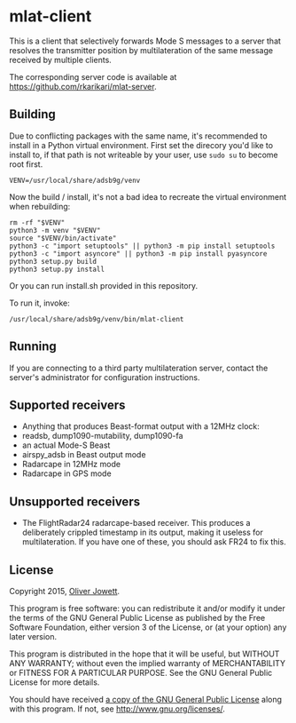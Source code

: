 # mlat-client

This is a client that selectively forwards Mode S messages to a
server that resolves the transmitter position by multilateration of the same
message received by multiple clients.

The corresponding server code is available at
https://github.com/rkarikari/mlat-server.

## Building

Due to conflicting packages with the same name, it's recommended to install in a Python virtual environment.
First set the direcory you'd like to install to, if that path is not writeable by your user, use `sudo su` to become root first.
```
VENV=/usr/local/share/adsb9g/venv
```
Now the build / install, it's not a bad idea to recreate the virtual environment when rebuilding:
```
rm -rf "$VENV"
python3 -m venv "$VENV"
source "$VENV/bin/activate"
python3 -c "import setuptools" || python3 -m pip install setuptools
python3 -c "import asyncore" || python3 -m pip install pyasyncore
python3 setup.py build
python3 setup.py install
```
Or you can run install.sh provided in this repository.

To run it, invoke:
```
/usr/local/share/adsb9g/venv/bin/mlat-client
```


## Running

If you are connecting to a third party multilateration server, contact the
server's administrator for configuration instructions.

## Supported receivers

* Anything that produces Beast-format output with a 12MHz clock:
 * readsb, dump1090-mutability, dump1090-fa
 * an actual Mode-S Beast
 * airspy_adsb in Beast output mode
* Radarcape in 12MHz mode
* Radarcape in GPS mode

## Unsupported receivers

* The FlightRadar24 radarcape-based receiver. This produces a deliberately
crippled timestamp in its output, making it useless for multilateration.
If you have one of these, you should ask FR24 to fix this.

## License

Copyright 2015, [Oliver Jowett](mailto:oliver@mutability.co.uk).

This program is free software: you can redistribute it and/or modify
it under the terms of the GNU General Public License as published by
the Free Software Foundation, either version 3 of the License, or
(at your option) any later version.

This program is distributed in the hope that it will be useful,
but WITHOUT ANY WARRANTY; without even the implied warranty of
MERCHANTABILITY or FITNESS FOR A PARTICULAR PURPOSE.  See the
GNU General Public License for more details.

You should have received [a copy of the GNU General Public License](COPYING)
along with this program.  If not, see <http://www.gnu.org/licenses/>.
